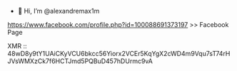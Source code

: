 - 👋 Hi, I’m @alexandremax1m

https://www.facebook.com/profile.php?id=100088691373197 >> Facebook Page

XMR :: 48wD8y9tY1UAiCKyVCU6bkcc56Yiorx2VCEr5KqYgX2cWD4m9Vqu7sT74rHJVsWMXzCk7f6HCTJmd5PQBuD457hDUrmc9vA
